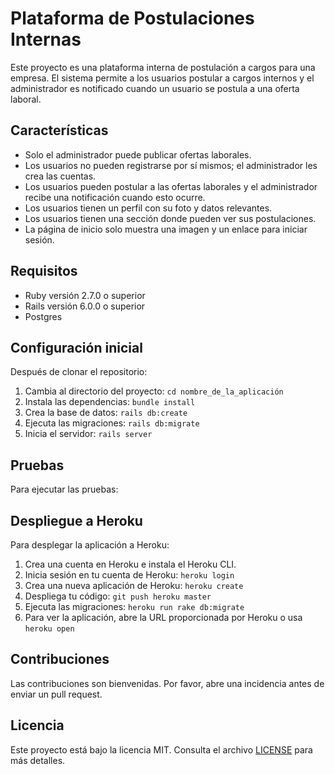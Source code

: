 # Plataforma de Postulaciones Internas

Este proyecto es una plataforma interna de postulación a cargos para una empresa. El sistema permite a los usuarios postular a cargos internos y el administrador es notificado cuando un usuario se postula a una oferta laboral.

## Características

- Solo el administrador puede publicar ofertas laborales.
- Los usuarios no pueden registrarse por sí mismos; el administrador les crea las cuentas.
- Los usuarios pueden postular a las ofertas laborales y el administrador recibe una notificación cuando esto ocurre.
- Los usuarios tienen un perfil con su foto y datos relevantes.
- Los usuarios tienen una sección donde pueden ver sus postulaciones.
- La página de inicio solo muestra una imagen y un enlace para iniciar sesión.

## Requisitos

- Ruby versión 2.7.0 o superior
- Rails versión 6.0.0 o superior
- Postgres

## Configuración inicial

Después de clonar el repositorio:

1. Cambia al directorio del proyecto: `cd nombre_de_la_aplicación`
2. Instala las dependencias: `bundle install`
3. Crea la base de datos: `rails db:create`
4. Ejecuta las migraciones: `rails db:migrate`
5. Inicia el servidor: `rails server`

## Pruebas

Para ejecutar las pruebas:


## Despliegue a Heroku

Para desplegar la aplicación a Heroku:

1. Crea una cuenta en Heroku e instala el Heroku CLI.
2. Inicia sesión en tu cuenta de Heroku: `heroku login`
3. Crea una nueva aplicación de Heroku: `heroku create`
4. Despliega tu código: `git push heroku master`
5. Ejecuta las migraciones: `heroku run rake db:migrate`
6. Para ver la aplicación, abre la URL proporcionada por Heroku o usa `heroku open`

## Contribuciones

Las contribuciones son bienvenidas. Por favor, abre una incidencia antes de enviar un pull request.

## Licencia

Este proyecto está bajo la licencia MIT. Consulta el archivo [LICENSE](LICENSE) para más detalles.
